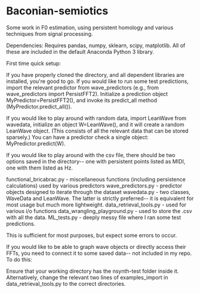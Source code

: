 # Baconian-semiotics
Some work in F0 estimation, using persistent homology and various techniques from signal processing.

Dependencies: Requires pandas, numpy, sklearn, scipy, matplotlib. All of these are included in the default Anaconda Python 3 library.

First time quick setup:

If you have properly cloned the directory, and all dependent libraries are installed, you're good to go. If you would like to run some test predictions, import the relevant predictor from wave_predictors (e.g., from wave_predictors import PersistFFT2). Initialize a prediction object MyPredictor=PersistFFT2(), and invoke its predict_all method (MyPredictor.predict_all()).

If you would like to play around with random data, import LeanWave from wavedata, initialize an object W=LeanWave(), and it will create a random LeanWave object. (This consists of all the relevant data that can be stored sparsely.) You can have a predictor check a single object: MyPredictor.predict(W).

If you would like to play around with the csv file, there should be two options saved in the directory-- one with persistent points listed as MIDI, one with them listed as Hz.


functional_bricabrac.py - miscellaneous functions (including persistence calculations) used by various predictors
wave_predictors.py - predictor objects designed to iterate through the dataset
wavedata.py - two classes, WaveData and LeanWave. The latter is strictly preferred-- it is equivalent for most usage but much more lightweight.
data_retrieval_tools.py - used for various i/o functions
data_wrangling_playground.py - used to store the .csv with all the data.
ML_tests.py - deeply messy file where I ran some test predictions.

This is sufficient for most purposes, but expect some errors to occur.


If you would like to be able to graph wave objects or directly access their FFTs, you need to connect it to some saved data-- not included in my repo. To do this:

Ensure that your working directory has the nsynth-test folder inside it. Alternatively, change the relevant two lines of examples_import in data_retrieval_tools.py to the correct directories.
